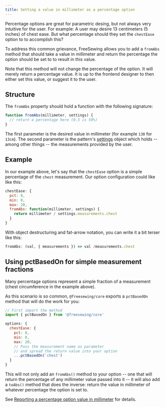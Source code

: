 ```yaml
---
title: Setting a value in millimeter as a percentage option
---
```


Percentage options are great for parametric desing, but not always
very intuitive for the user. For example: A user may desire 13
centimeters (5 inches) of chest ease. But what percentage should
they set the `chestEase` option to to accomplish this?

To address this common grievance, FreeSewing allows you to add a
`fromAbs` method that should take a value in millimeter and
return the percentage the option should be set to to result in this
value.

<Note>

Note that this method will not change the percentage of the option.
It will merely return a percentage value. It is up to the
frontend designer to then either set this value, or suggest it to
the user.

</Note>

## Structure

The `fromAbs` property should hold a function with the following
signature:

```js
function fromAbs(millimeter, settings) {
  // return a percentage here (0.5 is 50%)
}
```

The first parameter is the desired value in millimeter (for example
`130` for `13cm`).
The second parameter is the pattern's [settings](/reference/settings) object
which holds -- among other things -- the measurements provided by the user.

## Example

In our example above, let's say that the `chestEase` option is
a simple percentage of the `chest` measurement. Our option
configuration could like like this:

```js
chestEase: {
  pct: 8,
  min: 0,
  max: 20,
  fromAbs: function(millimeter, settings) {
    return millimeter / settings.measurements.chest
  }
}
```

With object destructuring and fat-arrow notation,
you can write it a bit terser like this:

```js
fromAbs: (val, { measurements }) => val /measurements.chest
```

## Using pctBasedOn for simple measurement fractions

Many percentage options represent a simple fraction of a measurement
(chest circumference in the example above).

As this scenario is so common, `@freesewing/core` exports a `pctBasedOn` method
that will do the work for you:

```js
// First import the method
import { pctBasedOn } from '@freesewing/core'

options: {
  chestEase: {
    pct: 8,
    min: 0,
    max: 20,
    // Pass the measurement name as parameter
    // and spread the return value into your option
    ...pctBasedOn('chest')
  }
}
```

This will not only add an `fromAbs()` method to your option --
one that will return the percentage of any millimeter value passed into it --
it will also add a `toAbs()` method that does the inverse: return the
value in millimeter of whatever percentage the option is set to.

See [Reporting a percentage option value in
millimeter](/reference/api/part/config/options/pct/toabs) for details.
